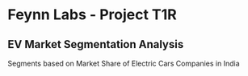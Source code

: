 # Feynn Labs - Project T1R
## EV Market Segmentation Analysis
Segments based on Market Share of Electric Cars Companies in India

